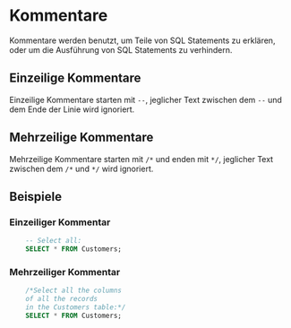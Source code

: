 # Kommentare

Kommentare werden benutzt, um Teile von SQL Statements zu erklären, oder um die Ausführung von SQL Statements zu verhindern.

## Einzeilige Kommentare

Einzeilige Kommentare starten mit `--`, jeglicher Text zwischen dem `--` und dem Ende der Linie wird ignoriert.

## Mehrzeilige Kommentare

Mehrzeilige Kommentare starten mit `/*` und enden mit `*/`, jeglicher Text zwischen dem `/*` und `*/` wird ignoriert.

## Beispiele

### Einzeiliger Kommentar

```SQL
    -- Select all:
    SELECT * FROM Customers;
```

### Mehrzeiliger Kommentar

```SQL
    /*Select all the columns 
    of all the records
    in the Customers table:*/ 
    SELECT * FROM Customers;
```
